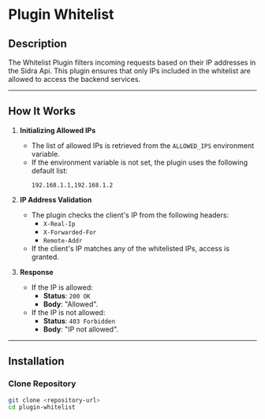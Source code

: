 # Plugin Whitelist

## Description  
The Whitelist Plugin filters incoming requests based on their IP addresses in the Sidra Api. This plugin ensures that only IPs included in the whitelist are allowed to access the backend services.

---

## How It Works  

1. **Initializing Allowed IPs**  
   - The list of allowed IPs is retrieved from the `ALLOWED_IPS` environment variable.  
   - If the environment variable is not set, the plugin uses the following default list:  
     ```
     192.168.1.1,192.168.1.2
     ```

2. **IP Address Validation**  
   - The plugin checks the client's IP from the following headers:  
     - `X-Real-Ip`  
     - `X-Forwarded-For`  
     - `Remote-Addr`  
   - If the client's IP matches any of the whitelisted IPs, access is granted.

3. **Response**  
   - If the IP is allowed:  
     - **Status**: `200 OK`  
     - **Body**: "Allowed".  
   - If the IP is not allowed:  
     - **Status**: `403 Forbidden`  
     - **Body**: "IP not allowed".

---

## Installation

### Clone Repository  
```bash
git clone <repository-url>
cd plugin-whitelist
